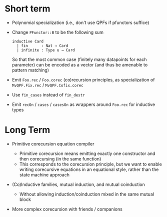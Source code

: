 
# Short term

* Polynomial specialization (i.e., don't use QPFs if pfunctors suffice)
* Change `PFunctor::B` to be the following sum
    ```lean
    inductive Card
      | fin      : Nat → Card
      | infinite : Type u → Card
    ```
    So that the most common case (finitely many datapoints for each parameter) can be encoded as a vector (and thus be amenable to pattern matching)

* Emit `Foo.rec` / `Foo.corec` (co)recursion principles, as specialization of `MvQPF.Fix.rec` / `MvQPF.Cofix.corec`

* Use `fin_cases` instead of `fin_destr`

* Emit `recOn` / `cases` / `casesOn` as wrappers around `Foo.rec` for inductive types


# Long Term

* Primitive corecursion equation compiler
    * Primitive corecursion means emitting exactly one constructor and then corecursing (in the same function)
    * This corresponds to the corecursion principle, but we want to enable writing corecursive equations in an equational style, rather than the state machine approach 

* (Co)Inductive families, mutual induction, and mutual coinduction 
    * Without allowing induction/coinduction mixed in the same mutual block

* More complex corecursion with friends / companions